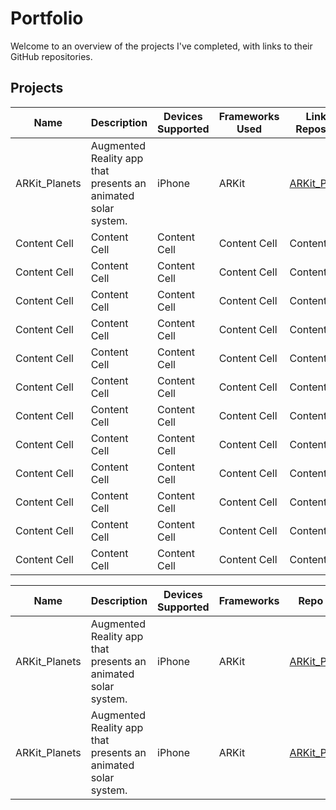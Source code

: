 # Portfolio

Welcome to an overview of the projects I've completed, with links to their GitHub repositories.

## Projects
| Name  | Description | Devices Supported | Frameworks Used | Link to Repository | GIF |
| ------------- | ------------- | ------------- | ------------- | ------------- | ------------- |
| ARKit_Planets | Augmented Reality app that presents an animated solar system.  | iPhone  | ARKit  | [ARKit_Planets](https://github.com/IJkeBotman/ARKit_Planets)  | ![AR Solar System](https://github.com/IJkeBotman/Portfolio/blob/master/Images/ARKit_Planets.gif)  |
| Content Cell  | Content Cell  | Content Cell  | Content Cell  | Content Cell  | ![Alt Text](https://github.com/IJkeBotman/Portfolio/blob/master/Images/BullsEye.gif)  |
| Content Cell  | Content Cell  | Content Cell  | Content Cell  | Content Cell  | ![Alt Text](https://github.com/IJkeBotman/Portfolio/blob/master/Images/ARKit_Planets.gif)  |
| Content Cell  | Content Cell  | Content Cell  | Content Cell  | Content Cell  | ![Alt Text](https://github.com/IJkeBotman/Portfolio/blob/master/Images/BullsEye.gif)  |
| Content Cell  | Content Cell  | Content Cell  | Content Cell  | Content Cell  | ![Alt Text](https://github.com/IJkeBotman/Portfolio/blob/master/Images/ARKit_Planets.gif)  |
| Content Cell  | Content Cell  | Content Cell  | Content Cell  | Content Cell  | ![Alt Text](https://github.com/IJkeBotman/Portfolio/blob/master/Images/BullsEye.gif)  |
| Content Cell  | Content Cell  | Content Cell  | Content Cell  | Content Cell  | ![Alt Text](https://github.com/IJkeBotman/Portfolio/blob/master/Images/ARKit_Planets.gif)  |
| Content Cell  | Content Cell  | Content Cell  | Content Cell  | Content Cell  | ![Alt Text](https://github.com/IJkeBotman/Portfolio/blob/master/Images/BullsEye.gif)  |
| Content Cell  | Content Cell  | Content Cell  | Content Cell  | Content Cell  | ![Alt Text](https://github.com/IJkeBotman/Portfolio/blob/master/Images/ARKit_Planets.gif)  |
| Content Cell  | Content Cell  | Content Cell  | Content Cell  | Content Cell  | ![Alt Text](https://github.com/IJkeBotman/Portfolio/blob/master/Images/BullsEye.gif)  |
| Content Cell  | Content Cell  | Content Cell  | Content Cell  | Content Cell  | ![Alt Text](https://github.com/IJkeBotman/Portfolio/blob/master/Images/ARKit_Planets.gif)  |
| Content Cell  | Content Cell  | Content Cell  | Content Cell  | Content Cell  | ![Alt Text](https://github.com/IJkeBotman/Portfolio/blob/master/Images/BullsEye.gif)  |
| Content Cell  | Content Cell  | Content Cell  | Content Cell  | Content Cell  | ![Alt Text](https://github.com/IJkeBotman/Portfolio/blob/master/Images/ARKit_Planets.gif)  |


|    Name    |    Description    |    Devices Supported    |    Frameworks    |    Repo Link    | Image |
|    -------------    |    -------------    |    -------------    |    -------------    |    -------------    | ------------- |
|    ARKit_Planets    |    Augmented Reality app that presents an animated solar system.    |    iPhone    |    ARKit    |    [ARKit_Planets](https://github.com/IJkeBotman/ARKit_Planets)    |    ![AR Solar System](https://github.com/IJkeBotman/Portfolio/blob/master/Images/ARKit_Planets.gif)    |
|    ARKit_Planets    |    Augmented Reality app that presents an animated solar system.    |    iPhone    |    ARKit    |    [ARKit_Planets](https://github.com/IJkeBotman/ARKit_Planets)    |    ![AR Solar System](https://github.com/IJkeBotman/Portfolio/blob/master/Images/ARKit_Planets.gif)    |

